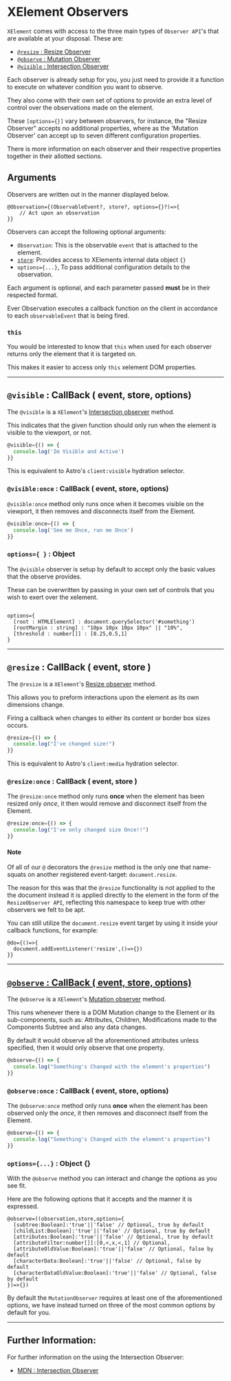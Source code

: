 # XElement Observers

`XElement` comes with access to the three main types of `Observer API`'s that are available at your disposal. These are:

- [`@resize` : Resize Observer](#resize)
- [`@observe` : Mutation Observer](#observe)
- [`@visible` : Intersection Observer](#visible)

Each observer is already setup for you, you just need to provide it a function to execute on whatever condition you want to observe.

They also come with their own set of options to provide an extra level of control over the observations made on the element.

These `[options={}]` vary between observers, for instance, the  "Resize Observer" accepts no additional properties, where as the 'Mutation Observer'  can accept up to seven different configuration properties.

There is more information on each observer and their respective properties together in their allotted sections.

## Arguments

Observers are written out in the manner displayed below.

```astro
@Observation={(ObservableEvent?, store?, options={}?)=>{
    // Act upon an observation
}}
```

Observers can accept the following optional arguments:

- `Observation`: This is the observable `event` that is attached to the element.
- [`store`](Store): Provides access to XElements internal data object `{}`
- `options={...}`, To pass additional configuration details to the observation.

Each argument is optional, and each parameter passed **must** be in their respected format.

Ever Observation executes a callback function on the client in accordance to each `observableEvent` that is being fired.

### `this`

You would be interested to know that `this` when used for each observer returns only the element that it is targeted on.

This makes it easier to access only `this` xelement DOM properties.

-----

## `@visible` : CallBack ( event, store, options)

The `@visible` is a `XElement`'s [Intersection observer](https://developer.mozilla.org/en-US/docs/Web/API/IntersectionObserver) method.

This indicates that the given function should only run when the element is visible to the viewport, or not.

```js
@visible={() => {
  console.log('Im Visible and Active')
}}
```

This is equivalent to Astro's `client:visible` hydration selector.

### `@visible:once` : CallBack ( event, store, options)

`@visible:once` method only runs once when it becomes visible on the viewport, it then removes and disconnects itself from the Element.

```js
@visible:once={() => {
  console.log('See me Once, run me Once')
}}
```

### `options={ }` : Object

The `@visible` observer is setup by default to accept only the basic values that the observe provides.

These can be overwritten by passing in your own set of controls that you wish to exert over the xelement.

```astro

options={
  [root : HTMLElement] : document.querySelector('#something')
  [rootMargin : string] : "10px 10px 10px 10px" || "10%",
  [threshold : number[]] : [0.25,0.5,1]
}
```

-----

## `@resize` : CallBack ( event, store )

The `@resize` is a `XElement`'s [Resize observer](https://developer.mozilla.org/en-US/docs/Web/API/ResizeObserver) method.

This allows you to preform interactions upon the element as its own dimensions change.

Firing a callback when changes to either its content or border box sizes occurs.

```js
@resize={() => {
  console.log("I've changed size!")
}}
```

This is equivalent to Astro's `client:media` hydration selector.

### `@resize:once` : CallBack ( event, store )

The `@resize:once` method only runs **once** when the element has been resized only *once*, it then would remove and disconnect itself from the Element.

```js
@resize:once={() => {
  console.log("I've only changed size Once!!")
}}
```

#### Note

Of all of our `@` decorators the `@resize` method is the only one that name-squats on another registered event-target: `document.resize`.

The reason for this was that the `@resize` functionality is not applied to the the document instead it is applied directly to the element in the form of the `ResizeObserver API`, reflecting this namespace to keep true with other observers we felt to be apt.

You can still utilize the `document.resize` event target by using it inside your callback functions, for example:

```astro
@do={()=>{
  document.addEventListener('resize',()=>{})
}}
```

-----

## <a href="#observe">`@observe` : CallBack ( event, store, options)</a>

The `@observe` is a `XElement`'s [Mutation observer](https://developer.mozilla.org/en-US/docs/Web/API/IntersectionObserver) method.

This runs whenever there is a DOM Mutation change to the Element or its sub-components, such as: Attributes, Children, Modifications made to the Components Subtree and also any data changes.

By default it would observe all the aforementioned attributes unless specified, then it would only observe that one property.

```js
@observe={() => {
  console.log("Something's Changed with the element's properties")
}}
```

### <a name="observeOnce">`@observe:once` : CallBack ( event, store, options)</a>

The `@observe:once` method only runs **once** when the element has been observed only the *once*, it then removes and disconnect itself from the Element.

```js
@observe={() => {
  console.log("Something's Changed with the element's properties")
}}
```

### <a name="observeOptions"> `options={...}` : Object {}</a>

With the `@observe` method you can interact and change the options as you see fit.

Here are the following options that it accepts and the manner it is expressed.

```astro
@observe=((observation,store,options={
  [subtree:Boolean]:'true'||'false' // Optional, true by default  
  [childList:Boolean]:'true'||'false' // Optional, true by default  
  [attributes:Boolean]:'true'||'false' // Optional, true by default  
  [attributeFilter:number[]]:[0,<,x,<,1] // Optional,   
  [attributeOldValue:Boolean]:'true'||'false' // Optional, false by default  
  [characterData:Boolean]:'true'||'false' // Optional, false by default  
  [characterDataOldValue:Boolean]:'true'||'false' // Optional, false by default  
})=>{})

```

By default the `MutationObserver` requires at least one of the aforementioned options, we have instead turned on three of the most common options by default for you.

-----
<article>
  
  
  ## <a name="furtherInfo">Further Information:</a>
  
  For further information on the using the Intersection Observer:
  - [MDN : Intersection Observer](https://developer.mozilla.org/en-US/docs/Web/API/IntersectionObserver/IntersectionObserver)
</article>